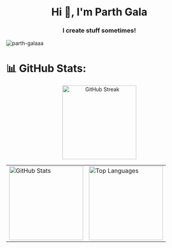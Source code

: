 <h1 align="center">Hi 👋, I'm Parth Gala</h1>
<h3 align="center">I create stuff sometimes!</h3>

<p align="left"> 
  <img src="https://komarev.com/ghpvc/?username=parth-galaaa&label=Profile%20views&color=0e75b6&style=flat" alt="parth-galaaa" /> 
</p>

# 📊 GitHub Stats:

<!-- Top stat -->
<p align="center">
  <img src="https://nirzak-streak-stats.vercel.app/?user=parth-galaaa&theme=highcontrast&hide_border=false" alt="GitHub Streak" height="200"/>
</p>

<!-- Two stats side by side -->
<table align="center">
  <tr>
    <td>
      <img src="https://github-readme-stats.vercel.app/api?username=parth-galaaa&theme=highcontrast&hide_border=false&include_all_commits=true&count_private=true" alt="GitHub Stats" height="200"/>
    </td>
    <td>
      <img src="https://github-readme-stats.vercel.app/api/top-langs/?username=parth-galaaa&theme=highcontrast&hide_border=false&include_all_commits=true&count_private=true&layout=compact" alt="Top Languages" height="200"/>
    </td>
  </tr>
</table>
